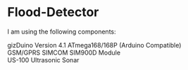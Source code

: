 # Flood-Detector
  
I am using the following components:  
  
gizDuino Version 4.1 ATmega168/168P (Arduino Compatible)  
GSM/GPRS SIMCOM SIM900D Module  
US-100 Ultrasonic Sonar  

